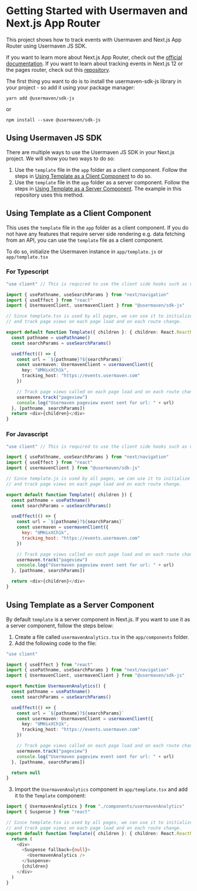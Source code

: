# Getting Started with Usermaven and Next.js App Router

This project shows how to track events with Usermaven and Next.js App Router using Usermaven JS SDK.

If you want to learn more about Next.js App Router, check out the [official documentation](https://nextjs.org/docs/app/api-reference/functions/use-router). If you want to learn about tracking events in Next.js 12 or the pages router, check out this [repository](https://github.com/usermaven/usermaven-next-example). 

The first thing you want to do is to install the usermaven-sdk-js library in your project - so add it using your package manager:

`yarn add @usermaven/sdk-js`

or

`npm install --save @usermaven/sdk-js`

## Using Usermaven JS SDK

There are multiple ways to use the Usermaven JS SDK in your Next.js project. We will show you two ways to do so:

1. Use the `template` file in the `app` folder as a client component. Follow the steps in [Using Template as a Client Component](#using-template-as-a-client-component) to do so.
2. Use the `template` file in the `app` folder as a server component. Follow the steps in [Using Template as a Server Component](#using-template-as-a-server-component). The example in this repository uses this method.

## Using Template as a Client Component

This uses the `template` file in the `app` folder as a client component. If you do not have any features that require server side rendering e.g. data fetching from an API, you can use the `template` file as a client component.

To do so, initialize the Usermaven instance in `app/template.js` or `app/template.tsx`

### For Typescript

```ts
"use client" // This is required to use the client side hooks such as usePathname and useSearchParams

import { usePathname, useSearchParams } from "next/navigation"
import { useEffect } from "react"
import { UsermavenClient, usermavenClient } from "@usermaven/sdk-js"

// Since template.tsx is used by all pages, we can use it to initialize the Usermaven client
// and track page views on each page load and on each route change.

export default function Template({ children }: { children: React.ReactNode }) {
  const pathname = usePathname()
  const searchParams = useSearchParams()

  useEffect(() => {
    const url = `${pathname}?${searchParams}`
    const usermaven: UsermavenClient = usermavenClient({
      key: "UMHixXCh1k",
      tracking_host: "https://events.usermaven.com"
    })

    // Track page views called on each page load and on each route change
    usermaven.track("pageview")
    console.log("Usermaven pageview event sent for url: " + url)
  }, [pathname, searchParams])
  return <div>{children}</div>
}
```

### For Javascript

```js
"use client" // This is required to use the client side hooks such as usePathname and useSearchParams

import { usePathname, useSearchParams } from "next/navigation"
import { useEffect } from "react"
import { usermavenClient } from "@usermaven/sdk-js"

// Since template.js is used by all pages, we can use it to initialize the Usermaven client
// and track page views on each page load and on each route change.

export default function Template({ children }) {
  const pathname = usePathname()
  const searchParams = useSearchParams()

  useEffect(() => {
    const url = `${pathname}?${searchParams}`
    const usermaven = usermavenClient({
      key: "UMHixXCh1k",
      tracking_host: "https://events.usermaven.com"
    })

    // Track page views called on each page load and on each route change
    usermaven.track("pageview")
    console.log("Usermaven pageview event sent for url: " + url)
  }, [pathname, searchParams])

  return <div>{children}</div>
}
```

## Using Template as a Server Component

By default `template` is a server component in Next.js. If you want to use it as a server component, follow the steps below:

1. Create a file called `usermavenAnalytics.tsx` in the `app/components` folder.
2. Add the following code to the file:

```ts
"use client"

import { useEffect } from "react"
import { usePathname, useSearchParams } from "next/navigation"
import { UsermavenClient, usermavenClient } from "@usermaven/sdk-js"

export function UsermavenAnalytics() {
  const pathname = usePathname()
  const searchParams = useSearchParams()

  useEffect(() => {
    const url = `${pathname}?${searchParams}`
    const usermaven: UsermavenClient = usermavenClient({
      key: "UMHixXCh1k",
      tracking_host: "https://events.usermaven.com"
    })

    // Track page views called on each page load and on each route change
    usermaven.track("pageview")
    console.log("Usermaven pageview event sent for url: " + url)
  }, [pathname, searchParams])

  return null
}
```

3. Import the `UsermavenAnalytics` component in `app/template.tsx` and add it to the `Template` component:

```ts
import { UsermavenAnalytics } from "./components/usermavenAnalytics"
import { Suspense } from "react"

// Since template.tsx is used by all pages, we can use it to initialize the Usermaven client
// and track page views on each page load and on each route change.
export default function Template({ children }: { children: React.ReactNode }) {
  return (
    <div>
      <Suspense fallback={null}>
        <UsermavenAnalytics />
      </Suspense>
      {children}
    </div>
  )
}
```
